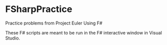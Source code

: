 # FSharpPractice
Practice problems from Project Euler Using F#

These F# scripts are meant to be run in the F# interactive window in Visual Studio.
